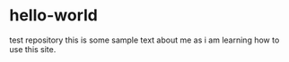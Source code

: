 # hello-world
test repository
this is some sample text about me as i am learning how to use this site.
